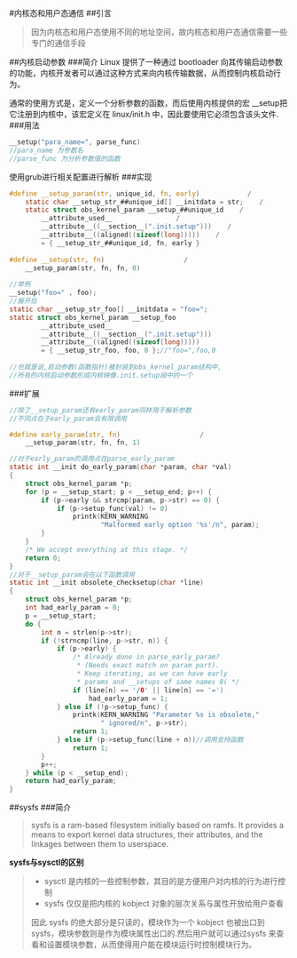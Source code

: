 #内核态和用户态通信
##引言
> 因为内核态和用户态使用不同的地址空间，故内核态和用户态通信需要一些专门的通信手段
> 

##内核启动参数
###简介
Linux 提供了一种通过 bootloader 向其传输启动参数的功能，内核开发者可以通过这种方式来向内核传输数据，从而控制内核启动行为。

通常的使用方式是，定义一个分析参数的函数，而后使用内核提供的宏 __setup把它注册到内核中，该宏定义在 linux/init.h 中，因此要使用它必须包含该头文件.
###用法
```c
__setup("para_name=", parse_func)
//para_name 为参数名
//parse_func 为分析参数值的函数
```
使用grub进行相关配置进行解析
###实现
```c
#define __setup_param(str, unique_id, fn, early)            /
    static char __setup_str_##unique_id[] __initdata = str;    /
    static struct obs_kernel_param __setup_##unique_id    /
        __attribute_used__                /
        __attribute__((__section__(".init.setup")))    /
        __attribute__((aligned((sizeof(long)))))    /
        = { __setup_str_##unique_id, fn, early }
        
#define __setup(str, fn)                    /
    __setup_param(str, fn, fn, 0)
    
//举例
__setup("foo=" , foo);
//展开后
static char __setup_str_foo[] __initdata = "foo=";    
static struct obs_kernel_param __setup_foo    
        __attribute_used__                
        __attribute__((__section__(".init.setup")))    
        __attribute__((aligned((sizeof(long)))))    
        = { __setup_str_foo, foo, 0 };//"foo=",foo,0
        
//也就是说,启动参数(函数指针)被封装到obs_kernel_param结构中,
//所有的内核启动参数形成内核映像.init.setup段中的一个

```
###扩展
```c
//除了__setup_param还有early_param同样用于解析参数
//不同点在于early_param会有限调用

#define early_param(str, fn)                    /
    __setup_param(str, fn, fn, 1)

//对于early_param的调用点在parse_early_param
static int __init do_early_param(char *param, char *val)
{
    struct obs_kernel_param *p;
    for (p = __setup_start; p < __setup_end; p++) {
        if (p->early && strcmp(param, p->str) == 0) {
            if (p->setup_func(val) != 0)
                printk(KERN_WARNING
                       "Malformed early option '%s'/n", param);
        }
    }
    /* We accept everything at this stage. */
    return 0;
}
//对于__setup_param会在以下函数调用
static int __init obsolete_checksetup(char *line)
{
    struct obs_kernel_param *p;
    int had_early_param = 0;
    p = __setup_start;
    do {
        int n = strlen(p->str);
        if (!strncmp(line, p->str, n)) {
            if (p->early) {
                /* Already done in parse_early_param?
                 * (Needs exact match on param part).
                 * Keep iterating, as we can have early
                 * params and __setups of same names 8( */
                if (line[n] == '/0' || line[n] == '=')
                    had_early_param = 1;
            } else if (!p->setup_func) {
                printk(KERN_WARNING "Parameter %s is obsolete,"
                       " ignored/n", p->str);
                return 1;
            } else if (p->setup_func(line + n))//调用支持函数
                return 1;
        }
        p++;
    } while (p < __setup_end);
    return had_early_param;
}

```
##sysfs
###简介
> sysfs is a ram-based filesystem initially based on ramfs. It provides a means to export kernel data structures, their attributes, and the linkages between them to userspace.

**sysfs与sysctl的区别**

> - sysctl 是内核的一些控制参数，其目的是方便用户对内核的行为进行控制
> - sysfs 仅仅是把内核的 kobject 对象的层次关系与属性开放给用户查看
> 
> 因此 sysfs 的绝大部分是只读的，模块作为一个 kobject 也被出口到 sysfs，模块参数则是作为模块属性出口的.然后用户就可以通过sysfs 来查看和设置模块参数，从而使得用户能在模块运行时控制模块行为。


